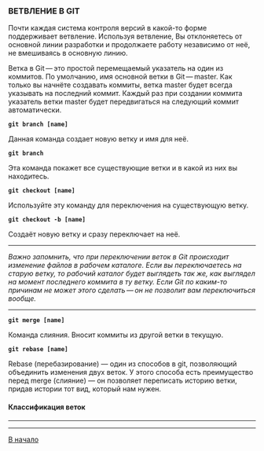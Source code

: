 ### **ВЕТВЛЕНИЕ В GIT**

Почти каждая система контроля версий в какой-то форме поддерживает ветвление. Используя ветвление, Вы отклоняетесь от основной линии разработки и продолжаете работу независимо от неё, не вмешиваясь в основную линию.

Ветка в Git — это простой перемещаемый указатель на один из коммитов. По умолчанию, имя основной ветки в Git — master. Как только вы начнёте создавать коммиты, ветка master будет всегда указывать на последний коммит. Каждый раз при создании коммита указатель ветки master будет передвигаться на следующий коммит автоматически.

**`git branch [name]`**

Данная команда создает новую ветку и имя для неё.

**`git branch`**

Эта команда покажет все существующие ветки и в какой из них вы находитесь.

**`git checkout [name]`**

Используйте эту команду для переключения на существующую ветку.

**`git checkout -b [name]`**

Создаёт новую ветку и сразу переключает на неё.


---

*Важно запомнить, что при переключении веток в Git происходит изменение файлов в рабочем каталоге. Если вы переключаетесь на старую ветку, то рабочий каталог будет выглядеть так же, как выглядел на момент последнего коммита в ту ветку. Если Git по каким-то причинам не может этого сделать — он не позволит вам переключиться вообще.*

---

**`git merge [name]`**

Команда слияния. Вносит коммиты из другой ветки в текущую.

**`git rebase [name]`**

Rebase (перебазирование) — один из способов в git, позволяющий объединить изменения двух веток. У этого способа есть преимущество перед merge (слияние) — он позволяет переписать историю ветки, придав истории тот вид, который нам нужен.

#### **Классификация веток**




---

---

[В начало](/readme.md)